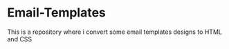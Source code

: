 # Email-Templates
This is a repository where i convert some email templates designs to HTML and CSS
